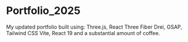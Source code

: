 # Portfolio_2025
My updated portfolio built using: Three.js, React Three Fiber Drei, GSAP, Tailwind CSS  Vite, React 19 and a substantial amount of coffee.

